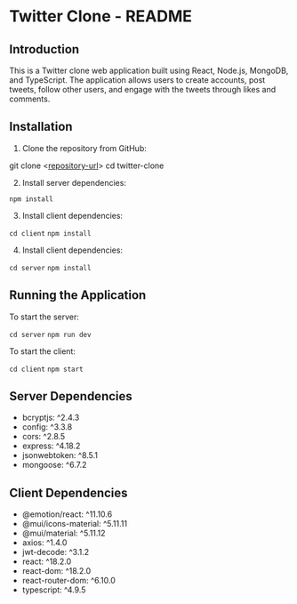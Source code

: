 # Twitter Clone - README

## Introduction

This is a Twitter clone web application built using React, Node.js, MongoDB, and TypeScript. The application allows users to create accounts, post tweets, follow other users, and engage with the tweets through likes and comments.

## Installation

1. Clone the repository from GitHub:

git clone <[repository-url](https://github.com/colaking69/twitter-clone)>
cd twitter-clone

2. Install server dependencies:

`npm install`

3. Install client dependencies:

`cd client`
`npm install`

4. Install client dependencies:

`cd server`
`npm install`

## Running the Application

To start the server:

`cd server`
`npm run dev`

To start the client:

`cd client`
`npm start`

## Server Dependencies

- bcryptjs: ^2.4.3
- config: ^3.3.8
- cors: ^2.8.5
- express: ^4.18.2
- jsonwebtoken: ^8.5.1
- mongoose: ^6.7.2

## Client Dependencies

- @emotion/react: ^11.10.6
- @mui/icons-material: ^5.11.11
- @mui/material: ^5.11.12
- axios: ^1.4.0
- jwt-decode: ^3.1.2
- react: ^18.2.0
- react-dom: ^18.2.0
- react-router-dom: ^6.10.0
- typescript: ^4.9.5
